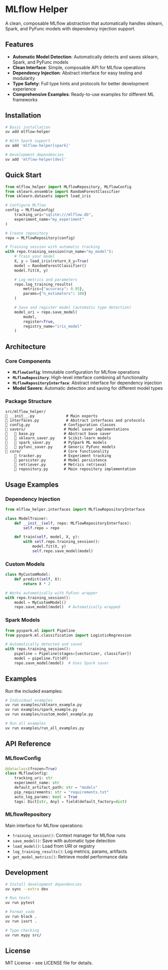 # MLflow Helper

A clean, composable MLflow abstraction that automatically handles sklearn, Spark, and PyFunc models with dependency injection support.

## Features

- **Automatic Model Detection**: Automatically detects and saves sklearn, Spark, and PyFunc models
- **Clean Interface**: Simple, composable API for MLflow operations
- **Dependency Injection**: Abstract interface for easy testing and modularity
- **Type Safety**: Full type hints and protocols for better development experience
- **Comprehensive Examples**: Ready-to-use examples for different ML frameworks

## Installation

```bash
# Basic installation
uv add mlflow-helper

# With Spark support
uv add 'mlflow-helper[spark]'

# Development dependencies
uv add 'mlflow-helper[dev]'
```

## Quick Start

```python
from mlflow_helper import MLflowRepository, MLflowConfig
from sklearn.ensemble import RandomForestClassifier
from sklearn.datasets import load_iris

# Configure MLflow
config = MLflowConfig(
    tracking_uri="sqlite:///mlflow.db",
    experiment_name="my_experiment"
)

# Create repository
repo = MLflowRepository(config)

# Training session with automatic tracking
with repo.training_session(run_name="my_model"):
    # Train your model
    X, y = load_iris(return_X_y=True)
    model = RandomForestClassifier()
    model.fit(X, y)

    # Log metrics and parameters
    repo.log_training_results(
        metrics={"accuracy": 0.95},
        params={"n_estimators": 100}
    )

    # Save and register model (automatic type detection)
    model_uri = repo.save_model(
        model,
        register=True,
        registry_name="iris_model"
    )
```

## Architecture

### Core Components

- **`MLflowConfig`**: Immutable configuration for MLflow operations
- **`MLflowRepository`**: High-level interface combining all functionality
- **`MLflowRepositoryInterface`**: Abstract interface for dependency injection
- **Model Savers**: Automatic detection and saving for different model types

### Package Structure

```
src/mlflow_helper/
   __init__.py              # Main exports
   interfaces.py            # Abstract interfaces and protocols
   config.py               # Configuration classes
   savers/                 # Model saver implementations
      base.py             # Abstract base saver
      sklearn_saver.py    # Scikit-learn models
      spark_saver.py      # PySpark ML models
      pyfunc_saver.py     # Generic PyFunc models
   core/                   # Core functionality
       tracker.py          # Experiment tracking
       persister.py        # Model persistence
       retriever.py        # Metrics retrieval
       repository.py       # Main repository implementation
```

## Usage Examples

### Dependency Injection

```python
from mlflow_helper.interfaces import MLflowRepositoryInterface

class ModelTrainer:
    def __init__(self, repo: MLflowRepositoryInterface):
        self.repo = repo

    def train(self, model, X, y):
        with self.repo.training_session():
            model.fit(X, y)
            self.repo.save_model(model)
```

### Custom Models

```python
class MyCustomModel:
    def predict(self, X):
        return X * 2

# Works automatically with PyFunc wrapper
with repo.training_session():
    model = MyCustomModel()
    repo.save_model(model)  # Automatically wrapped
```

### Spark Models

```python
from pyspark.ml import Pipeline
from pyspark.ml.classification import LogisticRegression

# Automatically detected and saved
with repo.training_session():
    pipeline = Pipeline(stages=[vectorizer, classifier])
    model = pipeline.fit(df)
    repo.save_model(model)  # Uses Spark saver
```

## Examples

Run the included examples:

```bash
# Individual examples
uv run examples/sklearn_example.py
uv run examples/spark_example.py
uv run examples/custom_model_example.py

# Run all examples
uv run examples/run_all_examples.py
```

## API Reference

### MLflowConfig

```python
@dataclass(frozen=True)
class MLflowConfig:
    tracking_uri: str
    experiment_name: str
    default_artifact_path: str = "models"
    pip_requirements: str = "requirements.txt"
    auto_log_params: bool = True
    tags: Dict[str, Any] = field(default_factory=dict)
```

### MLflowRepository

Main interface for MLflow operations:

- `training_session()`: Context manager for MLflow runs
- `save_model()`: Save with automatic type detection
- `load_model()`: Load from URI or registry
- `log_training_results()`: Log metrics, params, artifacts
- `get_model_metrics()`: Retrieve model performance data

## Development

```bash
# Install development dependencies
uv sync --extra dev

# Run tests
uv run pytest

# Format code
uv run black .
uv run isort .

# Type checking
uv run mypy src/
```

## License

MIT License - see LICENSE file for details.
